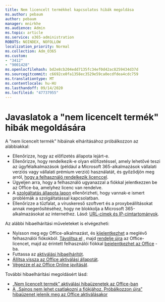 ```yaml
---
title: Nem licencelt termékkel kapcsolatos hibák megoldása
ms.author: pebaum
author: pebaum
manager: mnirkhe
ms.audience: Admin
ms.topic: article
ms.service: o365-administration
ROBOTS: NOINDEX, NOFOLLOW
localization_priority: Normal
ms.collection: Adm_O365
ms.custom:
- "3412"
- "9001428"
ms.openlocfilehash: bd2e8cb204edd7135fc34ef0d42ac8259434d37d
ms.sourcegitcommit: c6692ce0fa1358ec3529e59ca0ecdfdea4cdc759
ms.translationtype: MT
ms.contentlocale: hu-HU
ms.lasthandoff: 09/14/2020
ms.locfileid: "47737955"
---
```

# <a name="suggestions-for-solving-unlicensed-product-errors"></a>Javaslatok a "nem licencelt termék" hibák megoldására

A "nem licencelt termék" hibáinak elhárításához próbálkozzon az alábbiakkal:

- Ellenőrizze, hogy az előfizetés állapota lejárt-e.
- Ellenőrizze, hogy rendelkezik-e olyan előfizetéssel, amely lehetővé teszi az ügyfélalkalmazások (például a Microsoft 365-alkalmazások vállalati verziós vagy vállalati prémium verzió) használatát, és győződjön meg arról, [hogy a felhasználó rendelkezik licenccel](https://docs.microsoft.com/microsoft-365/admin/add-users/add-users). 
- Ügyeljen arra, hogy a felhasználó ugyanazzal a fiókkal jelentkezzen be az Office-ba, amelyhez licenc van rendelve.
- A [szolgáltatás állapota lapon](https://docs.microsoft.com/office365/enterprise/view-service-health) ellenőrizheti, hogy vannak-e ismert problémák a szolgáltatással kapcsolatban.
- Ellenőrizze a tűzfalat, a víruskereső szoftvert és a proxybeállításokat annak megerősítéséhez, hogy ne blokkolja a Microsoft 365-alkalmazásokat az internethez. Lásd: [URL-címek és IP-címtartományok](https://docs.microsoft.com/office365/enterprise/urls-and-ip-address-ranges).

Az alábbi hibaelhárítási műveleteket is elvégezheti: 

- Nyisson meg egy Office-alkalmazást, és [kijelentkezhet](https://support.office.com/article/5a20dc11-47e9-4b6f-945d-478cb6d92071) a meglévő felhasználói fiókokból. [Távolítsa el](https://docs.microsoft.com/microsoft-365/admin/manage/remove-licenses-from-users) , majd [rendelje újra](https://docs.microsoft.com/microsoft-365/admin/manage/assign-licenses-to-users) az Office-licencet, majd az érintett felhasználói fiókkal [bejelentkezhet az Office](https://support.office.com/article/628ea040-f265-49de-b986-be09c3ebf8a9) -ba.
- Futtassa az [aktiválási hibaelhárítót](https://aka.ms/SARA-OfficeActivation-Alchemy).
- [Állítsa vissza az Office aktiválási állapotát](https://docs.microsoft.com/office365/troubleshoot/activation/reset-office-365-proplus-activation-state). 
- [Végezze el az Office Online javítását](https://support.office.com/Article/7821d4b6-7c1d-4205-aa0e-a6b40c5bb88b).

További hibaelhárítási megoldásért lásd: 

- [„Nem licencelt termék” aktiválási hibaüzenetek az Office-ban](https://support.office.com/Article/0d23d3c0-c19c-4b2f-9845-5344fedc4380)
- [A „Sajnos nem lehet csatlakozni a fiókjához. Próbálkozzon újra” hibaüzenet jelenik meg az Office aktiválásakor](https://docs.microsoft.com/office/troubleshoot/activation-installation/issue-when-activate-office-from-office-365)